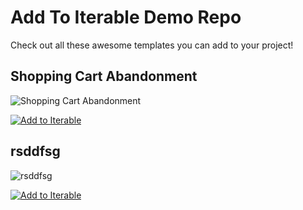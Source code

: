 Add To Iterable Demo Repo
=========================

Check out all these awesome templates you can add to your project!

## Shopping Cart Abandonment

![Shopping Cart Abandonment](https://eoass.s3.amazonaws.com/api/2021-03-18/iphone11_13/159_6623728_172052_tn.png)

[![Add to Iterable](https://tinyurl.com/rt6ku4f8)](https://app.iterable.com/)

## rsddfsg

![rsddfsg](https://eoass.s3.amazonaws.com/api/2021-03-01/wde_ff21_win/159_6551150_143426_tn.png)

[![Add to Iterable](https://tinyurl.com/rt6ku4f8)](https://app.iterable.com/)
